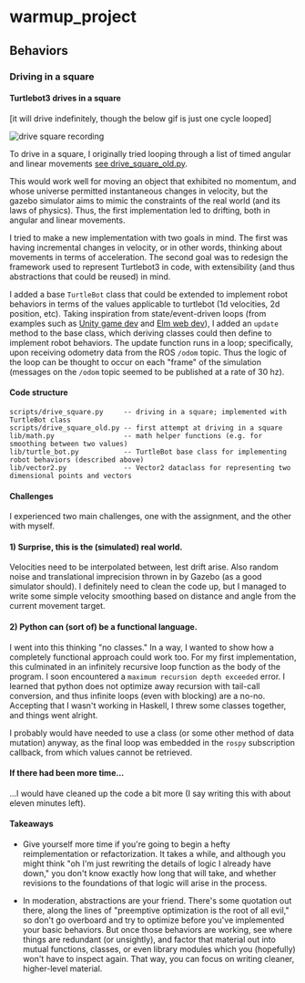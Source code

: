 # warmup_project



## Behaviors

### Driving in a square

#### Turtlebot3 drives in a square
[it will drive indefinitely, though the below gif is just one cycle looped]

![drive square recording](media/drive_square.gif)

To drive in a square, I originally tried looping through a list of timed angular
and linear movements [see drive_square_old.py](https://github.com/AHW214/warmup_project/blob/drive-square/scripts/drive_square_old.py).

This would work well for moving an object that exhibited no momentum, and whose
universe permitted instantaneous changes in velocity, but the gazebo simulator
aims to mimic the constraints of the real world (and its laws of physics). Thus,
the first implementation led to drifting, both in angular and linear movements.

I tried to make a new implementation with two goals in mind. The first was having
incremental changes in velocity, or in other words, thinking about movements in
terms of acceleration. The second goal was to redesign the framework used to represent
Turtlebot3 in code, with extensibility (and thus abstractions that could be reused)
in mind.

I added a base `TurtleBot` class that could be extended to implement robot behaviors
in terms of the values applicable to turtlebot (1d velocities, 2d position, etc).
Taking inspiration from state/event-driven loops (from examples such as [Unity
game dev](https://docs.unity3d.com/ScriptReference/MonoBehaviour.Update.html) and [Elm web dev](https://www.classes.cs.uchicago.edu/archive/2020/spring/22300-1/lectures/IntroMVC/index.html)), I added an `update` method to the base class, which deriving classes could
then define to implement robot behaviors. The update function runs in a loop;
specifically, upon receiving odometry data from the ROS `/odom` topic. Thus the
logic of the loop can be thought to occur on each "frame" of the simulation
(messages on the `/odom` topic seemed to be published at a rate of 30 hz).


#### Code structure

```
scripts/drive_square.py     -- driving in a square; implemented with TurtleBot class
scripts/drive_square_old.py -- first attempt at driving in a square
lib/math.py                 -- math helper functions (e.g. for smoothing between two values)
lib/turtle_bot.py           -- TurtleBot base class for implementing robot behaviors (described above)
lib/vector2.py              -- Vector2 dataclass for representing two dimensional points and vectors
```

#### Challenges

I experienced two main challenges, one with the assignment, and the other with myself.

#### 1) Surprise, this is the (simulated) real world.  
  Velocities need to be interpolated between, lest drift arise. Also random noise
  and translational imprecision thrown in by Gazebo (as a good simulator should).
  I definitely need to clean the code up, but I managed to write some simple
  velocity smoothing based on distance and angle from the current movement target.

#### 2) Python can (sort of) be a functional language.  
  I went into this thinking "no classes." In a way, I wanted to show how a completely
  functional approach could work too. For my first implementation, this culminated
  in an infinitely recursive loop function as the body of the program. I soon
  encountered a `maximum recursion depth exceeded` error. I learned that python
  does not optimize away recursion with tail-call conversion, and thus infinite
  loops (even with blocking) are a no-no. Accepting that I wasn't working in
  Haskell, I threw some classes together, and things went alright.

  I probably would have needed to use a class (or some other method of data mutation)
  anyway, as the final loop was embedded in the `rospy` subscription callback,
  from which values cannot be retrieved.

#### If there had been more time...
...I would have cleaned up the code a bit more (I say writing this with about eleven
minutes left).

#### Takeaways
- Give yourself more time if you're going to begin a hefty reimplementation or
refactorization. It takes a while, and although you might think "oh I'm just
rewriting the details of logic I already have down," you don't know exactly how
long that will take, and whether revisions to the foundations of that logic
will arise in the process.

- In moderation, abstractions are your friend. There's some quotation out there,
along the lines of "preemptive optimization is the root of all evil," so don't
go overboard and try to optimize before you've implemented your basic behaviors.
But once those behaviors are working, see where things are redundant (or unsightly),
and factor that material out into mutual functions, classes, or even library modules
which you (hopefully) won't have to inspect again. That way, you can focus on
writing cleaner, higher-level material.
